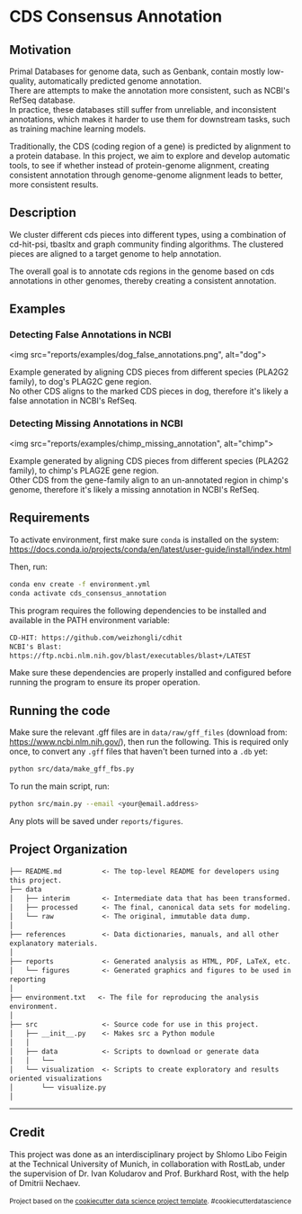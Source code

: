 CDS Consensus Annotation
==============================

Motivation
------
Primal Databases for genome data, such as Genbank, contain mostly low-quality, automatically predicted genome annotation.  
There are attempts to make the annotation more consistent, such as NCBI's RefSeq database.   
In practice, these databases still suffer from unreliable, and inconsistent annotations, which makes it harder to use them for
downstream tasks, such as training machine learning models.  
  
Traditionally, the CDS (coding region of a gene) is predicted by alignment to a protein database. 
In this project, we aim to explore and develop automatic tools, to see if whether instead of protein-genome alignment,
creating consistent annotation through genome-genome alignment leads to better, more consistent results.


Description
--------
We cluster different cds pieces into different types, using a combination of cd-hit-psi, tbasltx and
graph community finding algorithms. The clustered pieces are aligned to a target genome to help annotation.  
  
The overall goal is to annotate cds regions in the genome based on cds annotations in other genomes, thereby creating a consistent annotation.


Examples
----------
### Detecting False Annotations in NCBI

<img src="reports/examples/dog_false_annotations.png", alt="dog">

Example generated by aligning CDS pieces from different species (PLA2G2 family),  to dog's PLAG2C gene region.  
No other CDS aligns to the marked CDS pieces in dog, therefore it's likely a false annotation in NCBI's RefSeq.  

### Detecting Missing Annotations in NCBI

<img src="reports/examples/chimp_missing_annotation", alt="chimp">

Example generated by aligning CDS pieces from different species (PLA2G2 family),  to chimp's PLAG2E gene region.  
Other CDS from the gene-family align to an un-annotated region in chimp's genome, therefore it's likely a missing annotation in NCBI's RefSeq.  


Requirements
------------
To activate environment, first make sure ```conda``` is installed on the system:  
https://docs.conda.io/projects/conda/en/latest/user-guide/install/index.html

Then, run:
```bash
conda env create -f environment.yml
conda activate cds_consensus_annotation
```


This program requires the following dependencies to be installed and available in the PATH environment variable:

    CD-HIT: https://github.com/weizhongli/cdhit
    NCBI's Blast: https://ftp.ncbi.nlm.nih.gov/blast/executables/blast+/LATEST

Make sure these dependencies are properly installed and configured before running the program to ensure its proper operation.

Running the code
---------------
Make sure the relevant .gff files are in ```data/raw/gff_files``` (download from: https://www.ncbi.nlm.nih.gov/), then run the following. 
This is required only once, to convert any ```.gff``` files that haven't been turned into a ```.db``` yet:
```bash
python src/data/make_gff_fbs.py
```

To run the main script, run:
```bash
python src/main.py --email <your@email.address>
```
Any plots will be saved under ```reports/figures```.

Project Organization
------------

    ├── README.md          <- The top-level README for developers using this project.
    ├── data
    │   ├── interim        <- Intermediate data that has been transformed.
    │   ├── processed      <- The final, canonical data sets for modeling.
    │   └── raw            <- The original, immutable data dump.
    │
    ├── references         <- Data dictionaries, manuals, and all other explanatory materials.
    │
    ├── reports            <- Generated analysis as HTML, PDF, LaTeX, etc.
    │   └── figures        <- Generated graphics and figures to be used in reporting
    │
    ├── environment.txt   <- The file for reproducing the analysis environment.
    │ 
    ├── src                <- Source code for use in this project.
    │   ├── __init__.py    <- Makes src a Python module
    │   │
    │   ├── data           <- Scripts to download or generate data
    │   │   └── 
    │   └── visualization  <- Scripts to create exploratory and results oriented visualizations
    │       └── visualize.py
    │


--------

Credit
-------
This project was done as an interdisciplinary project by Shlomo Libo Feigin at the Technical University of Munich, in collaboration with RostLab, under the supervision of Dr. Ivan Koludarov and Prof. Burkhard Rost, with the help of Dmitrii Nechaev.

<p><small>Project based on the <a target="_blank" href="https://drivendata.github.io/cookiecutter-data-science/">cookiecutter data science project template</a>. #cookiecutterdatascience</small></p>
